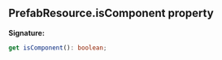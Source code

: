 
## PrefabResource.isComponent property

**Signature:**

```typescript
get isComponent(): boolean;
```
